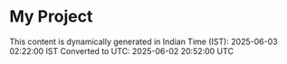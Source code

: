 # My Project

This content is dynamically generated in Indian Time (IST): 2025-06-03 02:22:00 IST
Converted to UTC: 2025-06-02 20:52:00 UTC
